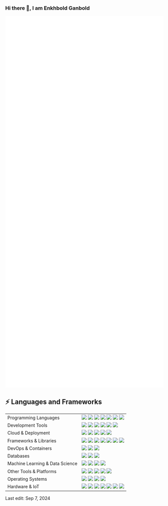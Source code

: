 
### Hi there 👋, I am Enkhbold Ganbold

<div style="display: flex; flex-wrap: wrap; justify-content: space-around;">
    <img src="https://github.com/enkhbold470/stats/blob/master/generated/overview.svg#gh-dark-mode-only" />
    <img src="https://github.com/enkhbold470/stats/blob/master/generated/languages.svg#gh-dark-mode-only" />
    <img src="https://github.com/enkhbold470/stats/blob/master/generated/overview.svg#gh-light-mode-only" />
    <img src="https://github.com/enkhbold470/stats/blob/master/generated/languages.svg#gh-light-mode-only" />
</div>

## ⚡ Languages and Frameworks
<table>
  <tr>
    <td>Programming Languages</td>
    <td>
      <img src="https://img.shields.io/badge/C-%2300599C.svg?style=flat-square&logo=c&logoColor=white"/>
      <img src="https://img.shields.io/badge/C++-%2300599C.svg?style=flat-square&logo=c%2B%2B&logoColor=white"/>
      <img src="https://img.shields.io/badge/Python-3670A0?style=flat-square&logo=python&logoColor=ffdd54"/>
      <img src="https://img.shields.io/badge/JavaScript-%23323330.svg?style=flat-square&logo=javascript&logoColor=%23F7DF1E"/>
      <img src="https://img.shields.io/badge/TypeScript-%23007ACC.svg?style=flat-square&logo=typescript&logoColor=white"/>
      <img src="https://img.shields.io/badge/Dart-0175C2.svg?style=flat-square&logo=dart&logoColor=white"/>
      <img src="https://img.shields.io/badge/YAML-%232C8EBB.svg?style=flat-square&logo=yaml&logoColor=white"/>
    </td>
  </tr>
  <tr>
    <td>Development Tools</td>
    <td>
      <img src="https://img.shields.io/badge/Webpack-8DD6F9?style=flat-square&logo=webpack&logoColor=white"/>
      <img src="https://img.shields.io/badge/Vim-%23019733.svg?style=flat-square&logo=vim&logoColor=white"/>
      <img src="https://img.shields.io/badge/Pycharm-143?style=flat-square&logo=pycharm&logoColor=white"/>
      <img src="https://img.shields.io/badge/VS_Code-007ACC.svg?style=flat-square&logo=visual-studio-code&logoColor=white"/>
      <img src="https://img.shields.io/badge/Git-%23F05033.svg?style=flat-square&logo=git&logoColor=white"/>
      <img src="https://img.shields.io/badge/Codespaces-181717.svg?style=flat-square&logo=github&logoColor=white"/>
    </td>
  </tr>
  <tr>
    <td>Cloud & Deployment</td>
    <td>
      <img src="https://img.shields.io/badge/AWS-%23232F3E.svg?style=flat-square&logo=amazon-aws&logoColor=white"/>
      <img src="https://img.shields.io/badge/Azure-0089D6.svg?style=flat-square&logo=microsoft-azure&logoColor=white"/>
      <img src="https://img.shields.io/badge/Digital%20Ocean-0080FF.svg?style=flat-square&logo=digitalocean&logoColor=white"/>
      <img src="https://img.shields.io/badge/Vercel-000000.svg?style=flat-square&logo=vercel&logoColor=white"/>
      <img src="https://img.shields.io/badge/Firebase-%23039BE5.svg?style=flat-square&logo=firebase"/>
    </td>
  </tr>
  <tr>
    <td>Frameworks & Libraries</td>
    <td>
      <img src="https://img.shields.io/badge/React.js-%2320232a.svg?style=flat-square&logo=react&logoColor=%2361DAFB"/>
      <img src="https://img.shields.io/badge/Next.js-000000?style=flat-square&logo=next.js&logoColor=white"/>
      <img src="https://img.shields.io/badge/Express-%23404d59.svg?style=flat-square&logo=express&logoColor=%2361DAFB"/>
      <img src="https://img.shields.io/badge/Flask-%23000000.svg?style=flat-square&logo=flask&logoColor=white"/>
      <img src="https://img.shields.io/badge/Django-092E20?style=flat-square&logo=django&logoColor=white"/>
      <img src="https://img.shields.io/badge/Three.js-%23000000.svg?style=flat-square&logo=three.js&logoColor=white"/>
      <img src="https://img.shields.io/badge/Flutter-02569B.svg?style=flat-square&logo=flutter&logoColor=white"/>
    </td>
  </tr>
  <tr>
    <td>DevOps & Containers</td>
    <td>
      <img src="https://img.shields.io/badge/Docker-%232496ED.svg?style=flat-square&logo=docker&logoColor=white"/>
      <img src="https://img.shields.io/badge/NGINX-009639?style=flat-square&logo=nginx&logoColor=white"/>
      <img src="https://img.shields.io/badge/Portainer-13BEF9.svg?style=flat-square&logo=portainer&logoColor=white"/>
    </td>
  </tr>
  <tr>
    <td>Databases</td>
    <td>
      <img src="https://img.shields.io/badge/PostgreSQL-%23336791.svg?style=flat-square&logo=postgresql&logoColor=white"/>
      <img src="https://img.shields.io/badge/MySQL-4479A1?style=flat-square&logo=mysql&logoColor=white"/>
      <img src="https://img.shields.io/badge/MongoDB-%2347A248.svg?style=flat-square&logo=mongodb&logoColor=white"/>
    </td>
  </tr>
  <tr>
    <td>Machine Learning & Data Science</td>
    <td>
      <img src="https://img.shields.io/badge/OpenCV-%235C3EE8.svg?style=flat-square&logo=opencv&logoColor=white"/>
      <img src="https://img.shields.io/badge/TensorFlow-%23FF6F00.svg?style=flat-square&logo=tensorflow&logoColor=white"/>
      <img src="https://img.shields.io/badge/Jupyter-%23F37626.svg?style=flat-square&logo=jupyter&logoColor=white"/>
      <img src="https://img.shields.io/badge/Anaconda-%2344A833.svg?style=flat-square&logo=anaconda&logoColor=white"/>
    </td>
  </tr>
  <tr>
    <td>Other Tools & Platforms</td>
    <td>
      <img src="https://img.shields.io/badge/Notion-%23000000.svg?style=flat-square&logo=notion&logoColor=white"/>
      <img src="https://img.shields.io/badge/Figma-%23F24E1E.svg?style=flat-square&logo=figma&logoColor=white"/>
      <img src="https://img.shields.io/badge/Canva-%2300C4CC.svg?style=flat-square&logo=canva&logoColor=white"/>
      <img src="https://img.shields.io/badge/Sanity-FF2D20.svg?style=flat-square&logo=sanity&logoColor=white"/>
      <img src="https://img.shields.io/badge/Wordpress-%2321759B.svg?style=flat-square&logo=wordpress&logoColor=white"/>
    </td>
  </tr>
  <tr>
    <td>Operating Systems</td>
    <td>
      <img src="https://img.shields.io/badge/Ubuntu-E95420.svg?style=flat-square&logo=ubuntu&logoColor=white"/>
      <img src="https://img.shields.io/badge/Windows-0078D6.svg?style=flat-square&logo=windows&logoColor=white"/>
      <img src="https://img.shields.io/badge/Debian-A81D33.svg?style=flat-square&logo=debian&logoColor=white"/>
      <img src="https://img.shields.io/badge/mac%20os-000000?style=for-the-badge&logo=macos&logoColor=F0F0F0"/>
    </td>
  </tr>
  <tr>
    <td>Hardware & IoT</td>
<td>
  <img src="https://img.shields.io/badge/ESP32-000000.svg?style=flat-square&logo=espressif&logoColor=white"/>
  <img src="https://img.shields.io/badge/Arduino-%2300979D.svg?style=flat-square&logo=arduino&logoColor=white"/>
  <img src="https://img.shields.io/badge/Raspberry_Pi-C51A4A.svg?style=flat-square&logo=raspberry-pi&logoColor=white"/>
  <img src="https://img.shields.io/badge/EasyEDA_Pro-%2300A9E0.svg?style=flat-square&logo=easyeda&logoColor=white"/>
  <img src="https://img.shields.io/badge/Proteus_Design_Suite-%234D4D4D.svg?style=flat-square&logo=proteus&logoColor=white"/>
  <img src="https://img.shields.io/badge/Keil-%23007ACC.svg?style=flat-square&logo=keil&logoColor=white"/>
  <img src="https://img.shields.io/badge/MobaXterm-%233F51B5.svg?style=flat-square&logo=mobaXterm&logoColor=white"/>
</td>
  </tr>
</table>

Last edit: Sep 7, 2024
